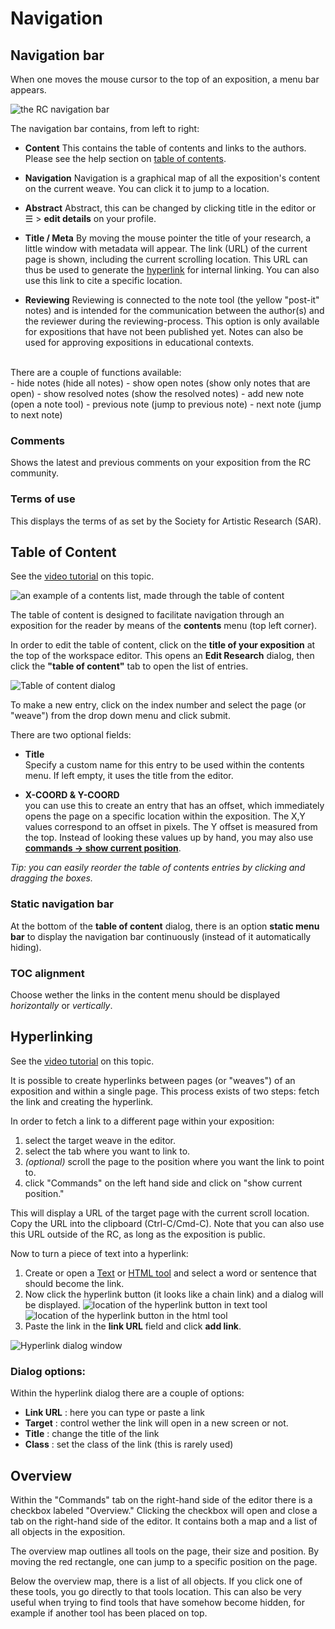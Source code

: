 <!-- TODO: Insert links to other parts of the documentation -->

# Navigation

## Navigation bar

When one moves the mouse cursor to the top of an exposition, a menu bar
appears. 

![the RC navigation bar](images/navigation-bar.png "image showing the navigation bar")  

The navigation bar contains, from left to right:

* __Content__ This contains the table of contents and links to the authors. Please see the help section on [table of contents](#table-of-content).

* __Navigation__ Navigation is a graphical map of all the exposition's
content on the current weave. You can click it to jump to a location.

* __Abstract__ Abstract, this can be changed by clicking title in the editor or ☰ > __edit details__ on your profile.

* __Title / Meta__ By moving the mouse pointer the title of
your research, a little window with metadata will appear. The link
(URL) of the current page is shown, including the current scrolling
location. This URL can thus be used to generate the [hyperlink](#hyperlinks) for
internal linking. You can also use this link to cite a specific
location.

* __Reviewing__
Reviewing is connected to the note tool (the yellow "post-it" notes)
and is intended for the communication between the author(s) and the
reviewer during the reviewing-process. This option is only available for expositions that have not been published yet. Notes can also be used for approving expositions in educational contexts.
<br />
There are a couple of functions available:
<br />
	- hide notes 			(hide all notes)
	- show open notes 		(show only notes that are open)
	- show resolved notes 	(show the resolved notes)
	- add new note 			(open a note tool)
	- previous note         (jump to previous note)
	- next note             (jump to next note)

### Comments

Shows the latest and previous comments on your exposition from the RC
community.

### Terms of use

This displays the terms of as set by the Society for Artistic Research (SAR).

## Table of Content

See the [video tutorial](https://www.researchcatalogue.net/view/273532/273533/54/759) on this topic.

![an example of a contents list, made through the table of content](images/table-of-content-example.png)

The table of content is designed to facilitate navigation through
an exposition for the reader by means of the __contents__ menu (top left corner).

In order to edit the table of content, click on the __title of your exposition__ at the top of the workspace editor. This opens an __Edit Research__ dialog, then click the __"table of content"__ tab to open the list of entries.

![Table of content dialog](images/table-of-content-dialog.png)

To make a new entry, click on the index number and select the page (or "weave") from the drop down menu and click submit.

There are two optional fields:

* __Title__\
Specify a custom name for this entry to be used within the contents menu.
If left empty, it uses the title from the editor.

* __X-COORD & Y-COORD__\
you can use this to create an entry that has an offset, which immediately opens the page on a specific location within the exposition. The X,Y values correspond to an offset in pixels. The Y offset is measured from the top. Instead of looking these values up by hand, you may also use [__commands -> show current position__](#set-default-position-show-current-position).

*Tip: you can easily reorder the table of contents entries by clicking and dragging the boxes.*

### Static navigation bar

At the bottom of the __table of content__ dialog, there is an option __static menu bar__ to display the navigation bar continuously (instead of it automatically hiding).

### TOC alignment

Choose wether the links in the content menu should be displayed *horizontally* or *vertically*.

## Hyperlinking

See the [video tutorial](https://www.researchcatalogue.net/view/273532/273533) on this topic.

It is possible to create hyperlinks between pages (or "weaves") of an
exposition and within a single page. This process exists of two steps: 
fetch the link and creating the hyperlink.

In order to fetch a link to a different page within your exposition:
  
1. select the target weave in the editor. 
2. select the tab where you want to link to.
3. *(optional)* scroll the page to the position where you want the link to point to.
4. click "Commands" on the left hand side and click on "show current
position."  

This will display a URL of the target page with the current scroll location. Copy the URL
into the clipboard (Ctrl-C/Cmd-C). Note that you can also use this URL outside of the RC, as long as the exposition is public.
 
Now to turn a piece of text into a hyperlink:  

1. Create or open a [Text](#text-tool) or [HTML tool](#HTML-tool) and select a word or sentence that should become the link.
2. Now click the hyperlink button (it looks like a chain link) and a dialog will be displayed.
![location of the hyperlink button in text tool](images/html-hyperlink.png)
![location of the hyperlink button in the html tool](images/text-hyperlink.png)
3. Paste the link in the __link URL__ field and click __add link__.

![Hyperlink dialog window](images/hyperlink-dialog.png)

### Dialog options:

Within the hyperlink dialog there are a couple of options:

* __Link URL__ : here you can type or paste a link 
* __Target__ : control wether the link will open in a new screen or not.
* __Title__ : change the title of the link
* __Class__ : set the class of the link (this is rarely used)

## Overview

Within the "Commands" tab on the right-hand side of the editor there
is a checkbox labeled "Overview." Clicking the checkbox will open
and close a tab on the right-hand side of
the editor. It contains both a map and a list of all objects in the exposition.

The overview map outlines all tools on the page, their size and position. By moving the red rectangle, one can jump to a specific position on the page.

Below the overview map, there is a list of all objects. If you click one of these tools, you go directly to that tools location. This can also be very useful when trying to find tools that have somehow become hidden, for example if another tool has been placed on top.
